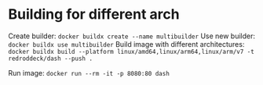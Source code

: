 # Building for different arch
Create builder:
`docker buildx create --name multibuilder`
Use new builder:
`docker buildx use multibuilder`
Build image with different architectures:
`docker buildx build --platform linux/amd64,linux/arm64,linux/arm/v7 -t redroddeck/dash --push .`

Run image:
`docker run --rm -it -p 8080:80 dash`
